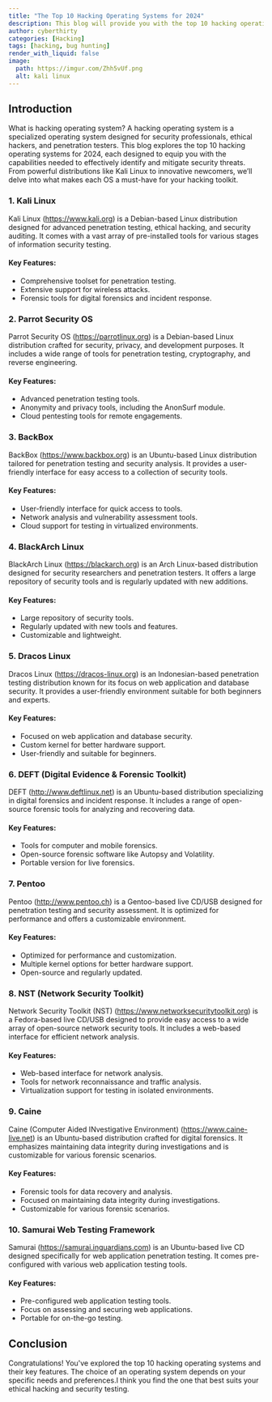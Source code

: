 ```yaml
---
title: "The Top 10 Hacking Operating Systems for 2024"
description: This blog will provide you with the top 10 hacking operating systems for 2024
author: cyberthirty
categories: [Hacking]
tags: [hacking, bug hunting]
render_with_liquid: false
image:
  path: https://imgur.com/Zhh5vUf.png
  alt: kali linux
---
```


## Introduction
What is hacking operating system? A hacking operating system is a specialized operating system designed for security professionals, ethical hackers, and penetration testers. This blog explores the top 10 hacking operating systems for 2024, each designed to equip you with the capabilities needed to effectively identify and mitigate security threats. From powerful distributions like Kali Linux to innovative newcomers, we’ll delve into what makes each OS a must-have for your hacking toolkit.

### 1. Kali Linux
Kali Linux (https://www.kali.org) is a Debian-based Linux distribution designed for advanced penetration testing, ethical hacking, and security auditing. It comes with a vast array of pre-installed tools for various stages of information security testing.

#### Key Features:
- Comprehensive toolset for penetration testing.
- Extensive support for wireless attacks.
- Forensic tools for digital forensics and incident response.


### 2. Parrot Security OS
Parrot Security OS (https://parrotlinux.org) is a Debian-based Linux distribution crafted for security, privacy, and development purposes. It includes a wide range of tools for penetration testing, cryptography, and reverse engineering.

#### Key Features:
- Advanced penetration testing tools.
- Anonymity and privacy tools, including the AnonSurf module.
- Cloud pentesting tools for remote engagements.


### 3. BackBox
BackBox (https://www.backbox.org) is an Ubuntu-based Linux distribution tailored for penetration testing and security analysis. It provides a user-friendly interface for easy access to a collection of security tools.

#### Key Features:
- User-friendly interface for quick access to tools.
- Network analysis and vulnerability assessment tools.
- Cloud support for testing in virtualized environments.

### 4. BlackArch Linux
BlackArch Linux (https://blackarch.org) is an Arch Linux-based distribution designed for security researchers and penetration testers. It offers a large repository of security tools and is regularly updated with new additions.

#### Key Features:
- Large repository of security tools.
- Regularly updated with new tools and features.
- Customizable and lightweight.

### 5. Dracos Linux
Dracos Linux (https://dracos-linux.org) is an Indonesian-based penetration testing distribution known for its focus on web application and database security. It provides a user-friendly environment suitable for both beginners and experts.

#### Key Features:
- Focused on web application and database security.
- Custom kernel for better hardware support.
- User-friendly and suitable for beginners.

### 6. DEFT (Digital Evidence & Forensic Toolkit)
DEFT (http://www.deftlinux.net) is an Ubuntu-based distribution specializing in digital forensics and incident response. It includes a range of open-source forensic tools for analyzing and recovering data.

#### Key Features:
- Tools for computer and mobile forensics.
- Open-source forensic software like Autopsy and Volatility.
- Portable version for live forensics.

### 7. Pentoo
Pentoo (http://www.pentoo.ch) is a Gentoo-based live CD/USB designed for penetration testing and security assessment. It is optimized for performance and offers a customizable environment.

#### Key Features:
- Optimized for performance and customization.
- Multiple kernel options for better hardware support.
- Open-source and regularly updated.


### 8. NST (Network Security Toolkit)
Network Security Toolkit (NST) (https://www.networksecuritytoolkit.org) is a Fedora-based live CD/USB designed to provide easy access to a wide array of open-source network security tools. It includes a web-based interface for efficient network analysis.

#### Key Features:
- Web-based interface for network analysis.
- Tools for network reconnaissance and traffic analysis.
- Virtualization support for testing in isolated environments.


### 9. Caine
Caine (Computer Aided INvestigative Environment) (https://www.caine-live.net) is an Ubuntu-based distribution crafted for digital forensics. It emphasizes maintaining data integrity during investigations and is customizable for various forensic scenarios.

#### Key Features:
- Forensic tools for data recovery and analysis.
- Focused on maintaining data integrity during investigations.
- Customizable for various forensic scenarios.

### 10. Samurai Web Testing Framework
Samurai (https://samurai.inguardians.com) is an Ubuntu-based live CD designed specifically for web application penetration testing. It comes pre-configured with various web application testing tools.

#### Key Features:
- Pre-configured web application testing tools.
- Focus on assessing and securing web applications.
- Portable for on-the-go testing.


## Conclusion

Congratulations! You've explored the top 10 hacking operating systems and their key features. The choice of an operating system depends on your specific needs and preferences.I think you find the one that best suits your ethical hacking and security testing.
